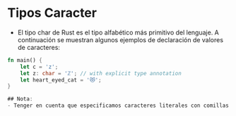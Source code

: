 # Tipos Caracter

- El tipo char de Rust es el tipo alfabético más primitivo del lenguaje. A continuación se muestran algunos ejemplos de declaración de valores de caracteres:

```rust
fn main() {
    let c = 'z';
    let z: char = 'ℤ'; // with explicit type annotation
    let heart_eyed_cat = '😻';
}

## Nota:
- Tenger en cuenta que especificamos caracteres literales con comillas simples, a diferencia de los literales de cadena, que utilizan comillas dobles. El tipo de carácter de Rust tiene un tamaño de cuatro bytes y representa un valor escalar Unicode, lo que significa que puede representar mucho más que solo ASCII. Letras acentuadas; caracteres chinos, japoneses y coreanos; emojis; y los espacios de ancho cero son todos valores de caracteres válidos en Rust. Los valores escalares Unicode varían de U+0000 a U+D7FF y de U+E000 a U+10FFFF inclusive. Sin embargo, un "personaje" no es realmente un concepto en Unicode, por lo que su intuición humana sobre lo que es un "personaje" puede no coincidir con lo que es un carácter en Rust.
```
